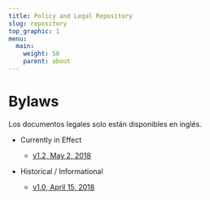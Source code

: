 ```yaml
---
title: Policy and Legal Repository
slug: repository
top_graphic: 1
menu:
  main:
    weight: 50
    parent: about
---
```


# Bylaws
Los documentos legales solo están disponibles en inglés.

* Currently in Effect
  * [v1.2, May 2, 2018](/documents/BYLAWS_OF_MPDC.docx.pdf)  


  

* Historical / Informational
  * [v1.0, April 15, 2018](/documents/OLD_BYLAWS_OF_MPDC_15April2018.pdf)
 


